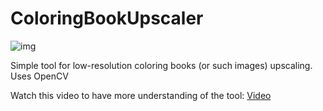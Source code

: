 # ColoringBookUpscaler
![img](https://yadi.sk/i/WjHO4tdYNGbtZg)

Simple tool for low-resolution coloring books (or such images) upscaling.
Uses OpenCV

Watch this video to have more understanding of the tool:
[Video](https://youtu.be/TDVcxxYqfO4)

